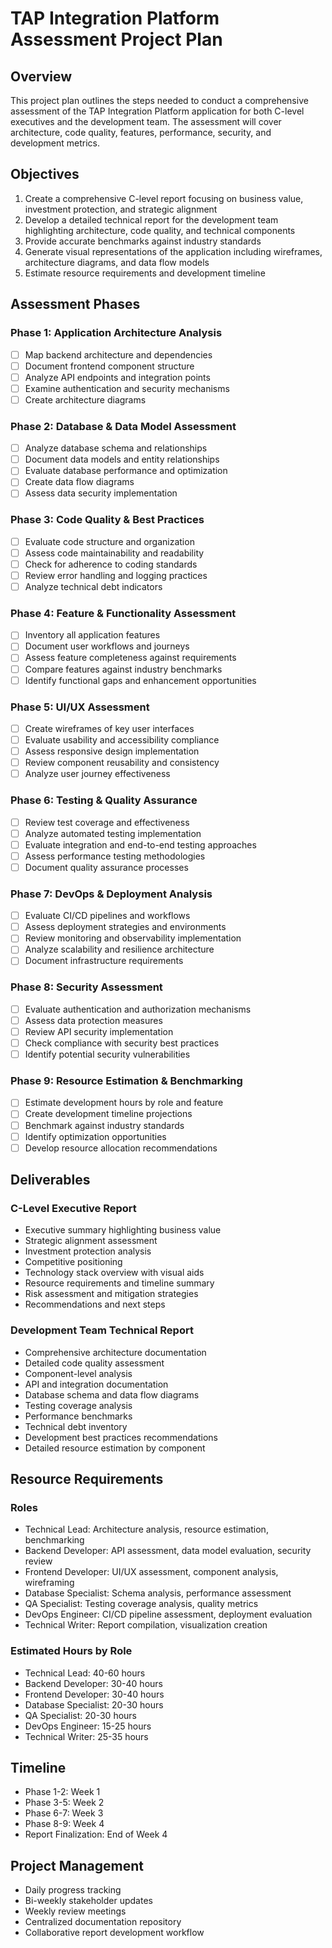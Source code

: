 # TAP Integration Platform Assessment Project Plan

## Overview
This project plan outlines the steps needed to conduct a comprehensive assessment of the TAP Integration Platform application for both C-level executives and the development team. The assessment will cover architecture, code quality, features, performance, security, and development metrics.

## Objectives
1. Create a comprehensive C-level report focusing on business value, investment protection, and strategic alignment
2. Develop a detailed technical report for the development team highlighting architecture, code quality, and technical components
3. Provide accurate benchmarks against industry standards
4. Generate visual representations of the application including wireframes, architecture diagrams, and data flow models
5. Estimate resource requirements and development timeline

## Assessment Phases

### Phase 1: Application Architecture Analysis
- [ ] Map backend architecture and dependencies
- [ ] Document frontend component structure
- [ ] Analyze API endpoints and integration points
- [ ] Examine authentication and security mechanisms
- [ ] Create architecture diagrams

### Phase 2: Database & Data Model Assessment
- [ ] Analyze database schema and relationships
- [ ] Document data models and entity relationships
- [ ] Evaluate database performance and optimization
- [ ] Create data flow diagrams
- [ ] Assess data security implementation

### Phase 3: Code Quality & Best Practices
- [ ] Evaluate code structure and organization
- [ ] Assess code maintainability and readability
- [ ] Check for adherence to coding standards
- [ ] Review error handling and logging practices
- [ ] Analyze technical debt indicators

### Phase 4: Feature & Functionality Assessment
- [ ] Inventory all application features
- [ ] Document user workflows and journeys
- [ ] Assess feature completeness against requirements
- [ ] Compare features against industry benchmarks
- [ ] Identify functional gaps and enhancement opportunities

### Phase 5: UI/UX Assessment
- [ ] Create wireframes of key user interfaces
- [ ] Evaluate usability and accessibility compliance
- [ ] Assess responsive design implementation
- [ ] Review component reusability and consistency
- [ ] Analyze user journey effectiveness

### Phase 6: Testing & Quality Assurance
- [ ] Review test coverage and effectiveness
- [ ] Analyze automated testing implementation
- [ ] Evaluate integration and end-to-end testing approaches
- [ ] Assess performance testing methodologies
- [ ] Document quality assurance processes

### Phase 7: DevOps & Deployment Analysis
- [ ] Evaluate CI/CD pipelines and workflows
- [ ] Assess deployment strategies and environments
- [ ] Review monitoring and observability implementation
- [ ] Analyze scalability and resilience architecture
- [ ] Document infrastructure requirements

### Phase 8: Security Assessment
- [ ] Evaluate authentication and authorization mechanisms
- [ ] Assess data protection measures
- [ ] Review API security implementation
- [ ] Check compliance with security best practices
- [ ] Identify potential security vulnerabilities

### Phase 9: Resource Estimation & Benchmarking
- [ ] Estimate development hours by role and feature
- [ ] Create development timeline projections
- [ ] Benchmark against industry standards
- [ ] Identify optimization opportunities
- [ ] Develop resource allocation recommendations

## Deliverables

### C-Level Executive Report
- Executive summary highlighting business value
- Strategic alignment assessment
- Investment protection analysis
- Competitive positioning
- Technology stack overview with visual aids
- Resource requirements and timeline summary
- Risk assessment and mitigation strategies
- Recommendations and next steps

### Development Team Technical Report
- Comprehensive architecture documentation
- Detailed code quality assessment
- Component-level analysis
- API and integration documentation
- Database schema and data flow diagrams
- Testing coverage analysis
- Performance benchmarks
- Technical debt inventory
- Development best practices recommendations
- Detailed resource estimation by component

## Resource Requirements

### Roles
- Technical Lead: Architecture analysis, resource estimation, benchmarking
- Backend Developer: API assessment, data model evaluation, security review
- Frontend Developer: UI/UX assessment, component analysis, wireframing
- Database Specialist: Schema analysis, performance assessment
- QA Specialist: Testing coverage analysis, quality metrics
- DevOps Engineer: CI/CD pipeline assessment, deployment evaluation
- Technical Writer: Report compilation, visualization creation

### Estimated Hours by Role
- Technical Lead: 40-60 hours
- Backend Developer: 30-40 hours
- Frontend Developer: 30-40 hours
- Database Specialist: 20-30 hours
- QA Specialist: 20-30 hours
- DevOps Engineer: 15-25 hours
- Technical Writer: 25-35 hours

## Timeline
- Phase 1-2: Week 1
- Phase 3-5: Week 2
- Phase 6-7: Week 3
- Phase 8-9: Week 4
- Report Finalization: End of Week 4

## Project Management
- Daily progress tracking
- Bi-weekly stakeholder updates
- Weekly review meetings
- Centralized documentation repository
- Collaborative report development workflow